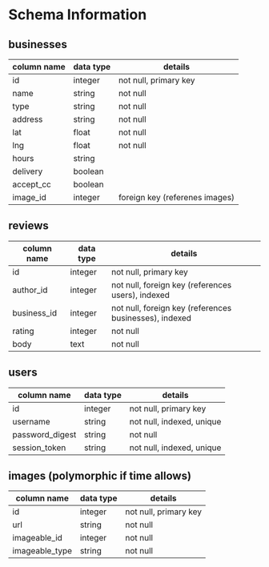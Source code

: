 # Schema Information

## businesses
column name | data type | details
------------|-----------|-----------------------
id          | integer   | not null, primary key
name        | string    | not null
type        | string    | not null
address     | string    | not null
lat         | float     | not null
lng         | float     | not null
hours       | string    |
delivery    | boolean   |
accept_cc   | boolean   |
image_id    | integer   | foreign key (referenes images)

## reviews
column name | data type | details
------------|-----------|-----------------------
id          | integer   | not null, primary key
author_id   | integer   | not null, foreign key (references users), indexed
business_id | integer   | not null, foreign key (references businesses), indexed
rating      | integer   | not null
body        | text      | not null

## users
column name     | data type | details
----------------|-----------|-----------------------
id              | integer   | not null, primary key
username        | string    | not null, indexed, unique
password_digest | string    | not null
session_token   | string    | not null, indexed, unique

## images (polymorphic if time allows)
column name     | data type | details
----------------|-----------|-----------------------
id              | integer   | not null, primary key
url             | string    | not null
imageable_id    | integer   | not null
imageable_type  | string    | not null

